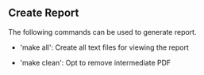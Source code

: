 ## Create Report

The following commands can be used to generate report.

- 'make all': Create all text files for viewing the report

- 'make clean': Opt to remove intermediate PDF


